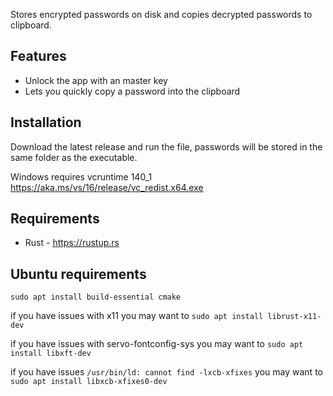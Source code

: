 Stores encrypted passwords on disk and copies decrypted passwords to clipboard.


## Features
* Unlock the app with an master key
* Lets you quickly copy a password into the clipboard


## Installation
Download the latest release and run the file, passwords will be stored in the same folder as the executable.

Windows requires vcruntime 140_1
https://aka.ms/vs/16/release/vc_redist.x64.exe


## Requirements
* Rust - https://rustup.rs


## Ubuntu requirements
`sudo apt install build-essential cmake`

if you have issues with x11 you may want to `sudo apt install librust-x11-dev`

if you have issues with servo-fontconfig-sys you may want to `sudo apt install libxft-dev`

if you have issues `/usr/bin/ld: cannot find -lxcb-xfixes` you may want to `sudo apt install libxcb-xfixes0-dev`
